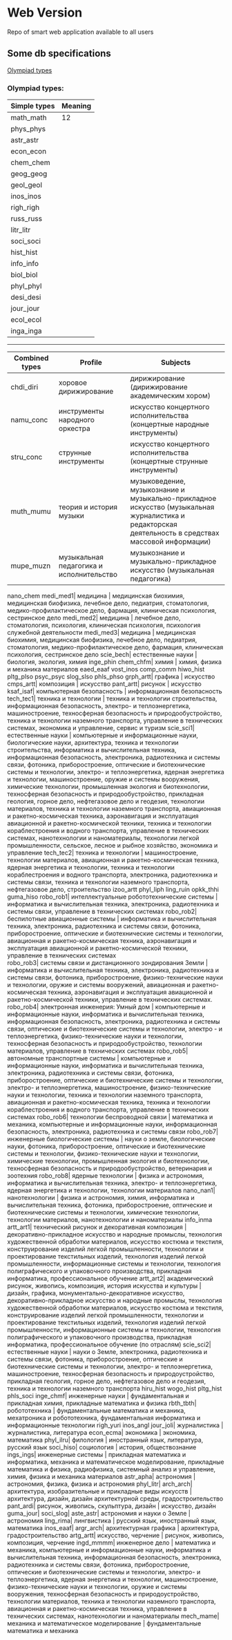# Web Version
Repo of smart web application available to all users

## Some db specifications

[Olympiad types](#olympiad_types)
### Olympiad types:
| Simple types      | Meaning        |
| ------------- | ------------- |
|math_math| 12 |
|phys_phys| |
|astr_astr| |
|econ_econ| |
|chem_chem| |
|geog_geog| |
|geol_geol| |
|inos_inos| |
|righ_righ| |
|russ_russ| |
|litr_litr| |
|soci_soci| |
|hist_hist| |
|info_info| |
|biol_biol| |
|phyl_phyl| |
|desi_desi| |
|jour_jour| |
|ecol_ecol| |
|inga_inga| |
_________
Combined types | Profile | Subjects
--- | --- | ---
chdi_diri| хоровое дирижирование	| дирижирование (дирижирование академическим хором)
namu_conc| инструменты народного оркестра	| искусство концертного исполнительства (концертные народные инструменты)
stru_conc| струнные инструменты	| искусство концертного исполнительства (концертные струнные инструменты)
muth_mumu| теория и история музыки	| музыковедение, музыкознание и музыкально-прикладное искусство (музыкальная журналистика и редакторская деятельность в средствах массовой информации)
mupe_muzn| музыкальная педагогика и исполнительство	| музыкознание и музыкально-прикладное искусство (музыкальная педагогика)
nano_chem
medi_med1| медицина	| медицинская биохимия, медицинская биофизика, лечебное дело, педиатрия, стоматология, медико-профилактическое дело, фармация, клиническая психология, сестринское дело
medi_med2| медицина	| лечебное дело, стоматология, психология, клиническая психология, психология служебной деятельности
medi_med3| медицина	| медицинская биохимия, медицинская биофизика, лечебное дело, педиатрия, стоматология, медико-профилактическое дело, фармация, клиническая психология, сестринское дело
scie_bech| естественные науки	| биология, экология, химия
inge_phin
chem_chfm| химия |	химия, физика и механика материалов
eaed_eaaf
vost_inos
comp_comm
hiwo_hist
pltg_plso
psyc_psyc
slog_slso
phls_phso
grph_artt| графика	| искусство
cmps_artt| композиция	| искусство
pant_artt| рисунок | искусство
ksaf_isaf| компьютерная безопасность	| информационная безопасность
tech_tec1| техника и технологии	| техника и технологии строительства, информационная безопасность, электро- и теплоэнергетика, машиностроение, техносферная безопасность и природообустройство, техника и технологии наземного транспорта, управление в технических системах, экономика и управление, сервис и туризм
scie_sci1| естественные науки	| компьютерные и информационные науки, биологические науки, архитектура, техника и технологии строительства, информатика и вычислительная техника, информационная безопасность, электроника, радиотехника и системы связи, фотоника, приборостроение, оптические и биотехнические системы и технологии, электро- и теплоэнергетика, ядерная энергетика и технологии, машиностроение, оружие и системы вооружения, химические технологии, промышленная экология и биотехнологии, техносферная безопасность и природообустройство, прикладная геология, горное дело, нефтегазовое дело и геодезия, технологии материалов, техника и технологии наземного транспорта, авиационная и ракетно-космическая техника, аэронавигация и эксплуатация авиационной и ракетно-космической техники, техника и технологии кораблестроения и водного транспорта, управление в технических системах, нанотехнологии и наноматериалы, технологии легкой промышленности, сельское, лесное и рыбное хозяйство, экономика и управление
tech_tec2| техника и технологии	| машиностроение, технологии материалов, авиационная и ракетно-космическая техника, ядерная энергетика и технологии, техника и технологии кораблестроения и водного транспорта, электроника, радиотехника и системы связи, техника и технологии наземного транспорта, нефтегазовое дело, строительство
izoo_artt
phyl_liph
ling_ruin
opkk_thhi
guma_hiso
robo_rob1| интеллектуальные робототехнические системы	| информатика и вычислительная техника, электроника, радиотехника и системы связи, управление в технических системах
robo_rob2| беспилотные авиационные системы	| информатика и вычислительная техника, электроника, радиотехника и системы связи, фотоника, приборостроение, оптические и биотехнические системы и технологии, авиационная и ракетно-космическая техника, аэронавигация и эксплуатация авиационной и ракетно-космической техники, управление в технических системах	
robo_rob3| системы связи и дистанционного зондирования Земли	| информатика и вычислительная техника, электроника, радиотехника и системы связи, фотоника, приборостроение, физико-технические науки и технологии, оружие и системы вооружений, авиационная и ракетно-космическая техника, аэронавигация и эксплуатация авиационной и ракетно-космической техники, управление в технических системах.
robo_rob4| электронная инженерия: Умный дом	| компьютерные и информационные науки, информатика и вычислительная техника, информационная безопасность, электроника, радиотехника и системы связи, оптические и биотехнические системы и технологии, электро - и теплоэнергетика, физико-технические науки и технологии, техносферная безопасность и природообустройство, технологии материалов, управление в технических системах
robo_rob5| автономные транспортные системы | компьютерные и информационные науки, информатика и вычислительная техника, электроника, радиотехника и системы связи, фотоника, приборостроение, оптические и биотехнические системы и технологии, электро- и теплоэнергетика, машиностроение, физико-технические науки и технологии, техника и технологии наземного транспорта, авиационная и ракетно-космическая техника, техника и технологии кораблестроения и водного транспорта, управление в технических системах
robo_rob6| технологии беспроводной связи |	математика и механика, компьютерные и информационные науки, информационная безопасность, электроника, радиотехника и системы связи
robo_rob7| инженерные биологические системы	| науки о земле, биологические науки, фотоника, приборостроение, оптические и биотехнические системы и технологии, физико-технические науки и технологии, химические технологии, промышленная экология и биотехнологии, техносферная безопасность и природообустройство, ветеринария и зоотехния
robo_rob8| ядерные технологии	| физика и астрономия, информатика и вычислительная техника, электро- и теплоэнергетика, ядерная энергетика и технологии, технологии материалов
nano_nan1| нанотехнологии	| физика и астрономия, химия, информатика и вычислительная техника, фотоника, приборостроение, оптические и биотехнические системы и технологии, химические технологии, технологии материалов, нанотехнологии и наноматериалы
info_inma
artt_art1| технический рисунок и декоративная композиция | декоративно-прикладное искусство и народные промыслы, технология художественной обработки материалов, искусство костюма и текстиля, конструирование изделий легкой промышленности, технологии и проектирование текстильных изделий, технология изделий легкой промышленности, информационные системы и технологии, технология полиграфического и упаковочного производства, прикладная информатика, профессиональное обучение
artt_art2| академический рисунок, живопись, композиция, история искусства и культуры	| дизайн, графика, монументально-декоративное искусство, декоративно-прикладное искусство и народные промыслы, технология художественной обработки материалов, искусство костюма и текстиля, конструирование изделий легкой промышленности, технологии и проектирование текстильных изделий, технология изделий легкой промышленности, информационные системы и технологии, технология полиграфического и упаковочного производства, прикладная информатика, профессиональное обучение (по отраслям)
scie_sci2| естественные науки	| науки о Земле, электроника, радиотехника и системы связи, фотоника, приборостроение, оптические и биотехнические системы и технологии, электро- и теплоэнергетика, машиностроение, техносферная безопасность и природоустройство, прикладная геология, горное дело, нефтегазовое дело и геодезия, техника и технологии наземного транспорта
hiru_hist
wogo_hist
pltg_hist
phls_soci
inge_chmf| инженерные науки | фундаментальная и прикладная химия, прикладные математика и физика
rbth_tbth| робототехника | фундаментальные математика и механика, мехатроника и робототехника, фундаментальная информатика и информационные технологии
righ_yuri
inos_angl
jour_joli| журналистика | журналистика, литература
econ_ecma| экономика | экономика, математика
phyl_ilru| филология	| иностранный язык, литература, русский язык
soci_hiso| социология	| история, обществознание
ings_ings| инженерные системы	| прикладная математика и информатика, механика и математическое моделирование, прикладные математика и физика, радиофизика, системный анализ и управление, химия, физика и механика материалов
astr_apha| астрономия	| астрономия, физика, физика и астрономия
phyl_litr|
arch_arch| архитектура, изобразительные и прикладные виды искусств	| архитектура, дизайн, дизайн архитектурной среды, градостроительство
pant_ardi| рисунок, живопись, скульптура, дизайн | искусство, дизайн
guma_jour|
soci_slog|
aste_astr| астрономия и науки о Земле	| астрономия
ling_rima| лингвистика | русский язык, иностранный язык, математика
inos_eaaf|
argr_arch| архитектурная графика | архитектура, градостроительство
artg_artt| искусство, черчение | рисунок, живопись, композиция, черчение
ingd_mmmm| инженерное дело | математика и механика, компьютерные и информационные науки, информатика и вычислительная техника, информационная безопасность, электроника, радиотехника и системы связи, фотоника, приборостроение, оптические и биотехнические системы и технологии, электро- и теплоэнергетика, ядерная энергетика и технологии, машиностроение, физико-технические науки и технологии, оружие и системы вооружения, техносферная безопасность и природоустройство, технологии материалов, техника и технологии наземного транспорта, авиационная и ракетно-космическая техника, управление в технических системах, нанотехнологии и наноматериалы
mech_mame| механика и математическое моделирование |	фундаментальные математика и механика







